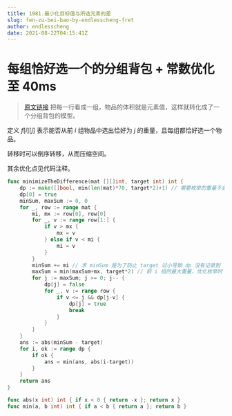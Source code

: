 ```yaml
---
title: 1981.最小化目标值与所选元素的差
slug: fen-zu-bei-bao-by-endlesscheng-fret
author: endlesscheng
date: 2021-08-22T04:15:41Z
---
```

# 每组恰好选一个的分组背包 + 常数优化至 40ms
 
> [原文链接](https://leetcode.cn/problems/minimize-the-difference-between-target-and-chosen-elements/solution/fen-zu-bei-bao-by-endlesscheng-fret)
把每一行看成一组，物品的体积就是元素值，这样就转化成了一个分组背包的模型。

定义 $f[i][j]$ 表示能否从前 $i$ 组物品中选出恰好为 $j$ 的重量，且每组都恰好选一个物品。

转移时可以倒序转移，从而压缩空间。

其余优化点见代码注释。

```go
func minimizeTheDifference(mat [][]int, target int) int {
	dp := make([]bool, min(len(mat)*70, target*2)+1) // 需要枚举的重量不会超过 target*2
	dp[0] = true
	minSum, maxSum := 0, 0
	for _, row := range mat {
		mi, mx := row[0], row[0]
		for _, v := range row[1:] {
			if v > mx {
				mx = v
			} else if v < mi {
				mi = v
			}
		}
		minSum += mi // 求 minSum 是为了防止 target 过小导致 dp 没有记录到
		maxSum = min(maxSum+mx, target*2) // 前 i 组的最大重量，优化枚举时 j 的初始值
		for j := maxSum; j >= 0; j-- {
			dp[j] = false
			for _, v := range row {
				if v <= j && dp[j-v] {
					dp[j] = true
					break
				}
			}
		}
	}
	ans := abs(minSum - target)
	for i, ok := range dp {
		if ok {
			ans = min(ans, abs(i-target))
		}
	}
	return ans
}

func abs(x int) int { if x < 0 { return -x }; return x }
func min(a, b int) int { if a < b { return a }; return b }
```
